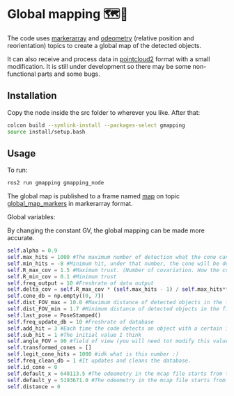 # Global mapping 🗺️📌


The code uses [markerarray]() and [odeometry]() (relative position and reorientation) topics to create a global map of the detected objects.

It can also receive and process data in [pointcloud2]() format with a small modification. It is still under development so there may be some non-functional parts and some bugs. 

## Installation

Copy the node inside the src folder to wherever you like. After that: 

```bash
colcon build --symlink-install --packages-select gmapping
source install/setup.bash 
```

## Usage
To run:
```bash
ros2 run gmapping gmapping_node
```
The global map is published to a frame named [map]() on topic [global_map_markers]() in markerarray format. 

Global variables:

By changing the constant GV, the global mapping can be made more accurate. 
```python 
self.alpha = 0.9
self.max_hits = 1000 #The maximum number of detection what the cone can achive. (Hit == number of detection.)
self.min_hits = -8 #Minimum hit, under that number, the cone will be deleted.
self.R_max_cov = 1.5 #Maximum trust. (Number of covariation. How the code trust in the position of detection.) 
self.R_min_cov = 0.1 #Minimum trust
self.freq_output = 10 #Freshrate of data output
self.delta_cov = self.R_max_cov * (self.max_hits - 1) / self.max_hits**2 
self.cone_db = np.empty((0, 7)) 
self.dist_FOV_max = 10.0 #Maximum distance of detected objects in the field of view 
self.dist_FOV_min = 1.7 #Minimum distance of detected objects in the field of view 
self.last_pose = PoseStamped()
self.freq_update_db = 10 #Freshrate of database
self.add_hit = 3 #Each time the code detects an object with a certain id again, it increases the hit value by +3.
self.sub_hit = 1 #The initial value I think 
self.angle_FOV = 90 #field of view (you will need tot modify this value to your specific camera)
self.transformed_cones = []
self.legit_cone_hits = 1000 #idk what is this number :)
self.freq_clean_db = 1 #It updates and cleans the database. 
self.id_cone = 0
self.default_x = 640113.5 #The odeometry in the mcap file starts from these values, so I subtract them to get a nice global map.  I know this is not a nice solution. 
self.default_y = 5193671.0 #The odeometry in the mcap file starts from these values, so I subtract them to get a nice global map.  I know this is not a nice solution. 
self.distance = 0
```